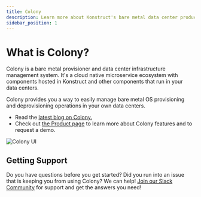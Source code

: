 ```yaml
---
title: Colony
description: Learn more about Konstruct's bare metal data center product
sidebar_position: 1
---
```


# What is Colony?

Colony is a bare metal provisioner and data center infrastructure management system. It's a cloud native microservice ecosystem with components hosted in Konstruct and other components that run in your data centers.

Colony provides you a way to easily manage bare metal OS provisioning and deprovisioning operations in your own data centers.

 - Read the [latest blog on Colony.](https://blog.konstruct.io/virtual-data-center/) 
 - Check out [the Product page](https://konstruct.io/colony) to learn more about Colony features and to request a demo. 

![Colony UI](../img/templates/colony/colonylanding.png)

## Getting Support

Do you have questions before you get started? Did you run into an issue that is keeping you from using Colony? We can help! [Join our Slack Community](https://konstructio.slack.com/) for support and get the answers you need! 